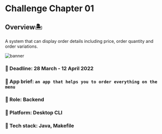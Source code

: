 # Challenge Chapter 01

## Overview🏝 
A system that can display order details including price, order quantity and order variations.

![banner](https://github.com/marceljsh/binar-challenges/assets/70991948/e8dcc7f2-4ce0-4af9-9f9a-4d15ba98bd26)

### 📅 Deadline: 28 March - 12 April 2022
### 🎯 App brief: `an app that helps you to order everything on the menu`
### 🔦 Role: Backend
### 🚉 Platform: Desktop CLI
### 🔧 Tech stack: Java, Makefile

